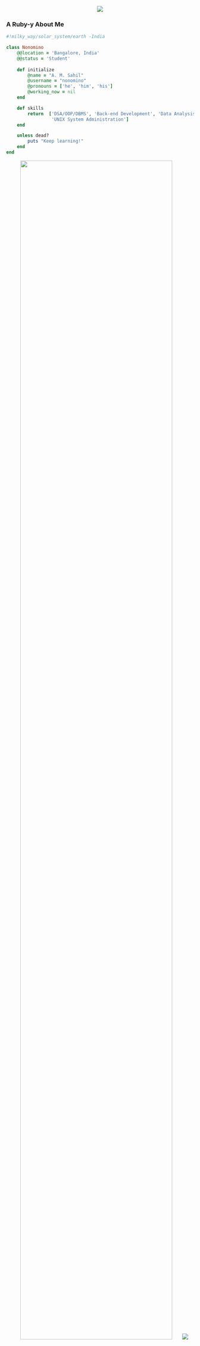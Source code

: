 <p align="center">
<img src="https://readme-typing-svg.herokuapp.com?font=Fondamento&size=28&duration=3000&pause=1000&color=C3943C&center=true&vCenter=true&width=435&lines=Greetings+%F0%9F%91%8B+Fellow+Human!"></p>
<h3>A Ruby-y About Me</h3>

```ruby
#!milky_way/solar_system/earth -India

class Nonomino
	@@location = 'Bangalore, India'
	@@status = 'Student'
	
	def initialize
		@name = "A. M. Sahil"
		@username = "nonomino"
		@pronouns = ['he', 'him', 'his']
		@working_now = nil
	end

    def skills
		return  ['DSA/OOP/DBMS', 'Back-end Development', 'Data Analysis', 
				 'UNIX System Administration']
	end

	unless dead?
		puts "Keep learning!"
	end
end
```

<p align="center">
 <img src="https://github-readme-streak-stats.herokuapp.com/?user=nonomino&theme=gotham" width="90%" height="90%"></img>
 <img src="https://github-readme-stats.vercel.app/api?username=nonomino&show_icons=true&theme=gotham"></img>
</p>

<details><summary><em>More about me...</em></summary>
<h5 align="center"><em> Languages </em></h5>
<p align="center"> <img src="https://github-readme-stats.vercel.app/api/top-langs/?username=nonomino&layout=compact&theme=gotham"></img>
</p>
<hr>
<h5 align="center"><em>Statistics & Activity</em></h5>
<p align="center">
  <img src="https://github-profile-summary-cards.vercel.app/api/cards/profile-details?username=nonomino&theme=github_dark"></img>
</p>
